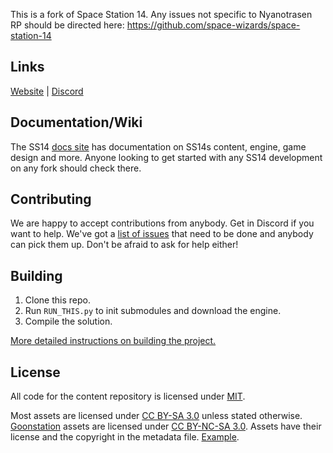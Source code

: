 This is a fork of Space Station 14. Any issues not specific to Nyanotrasen RP should be directed here: https://github.com/space-wizards/space-station-14

## Links

[Website](https://station14.space/) | [Discord](https://discord.gg/cNHaDKPAW9)

## Documentation/Wiki

The SS14 [docs site](https://docs.spacestation14.io/) has documentation on SS14s content, engine, game design and more. Anyone looking to get started with any SS14 development on any fork should check there.

## Contributing

We are happy to accept contributions from anybody. Get in Discord if you want to help. We've got a [list of issues](https://github.com/Nyanotrasen/Nyanotrasen/issues) that need to be done and anybody can pick them up. Don't be afraid to ask for help either!

## Building

1. Clone this repo.
2. Run `RUN_THIS.py` to init submodules and download the engine.
3. Compile the solution.

[More detailed instructions on building the project.](https://docs.spacestation14.io/getting-started/dev-setup)

## License

All code for the content repository is licensed under [MIT](https://github.com/space-wizards/space-station-14/blob/master/LICENSE.TXT).

Most assets are licensed under [CC BY-SA 3.0](https://creativecommons.org/licenses/by-sa/3.0/) unless stated otherwise.
[Goonstation](https://github.com/goonstation/goonstation) assets are licensed under [CC BY-NC-SA 3.0](https://creativecommons.org/licenses/by-nc-sa/3.0/).
Assets have their license and the copyright in the metadata file. [Example](https://github.com/space-wizards/space-station-14/blob/master/Resources/Textures/Objects/Tools/crowbar.rsi/meta.json).
